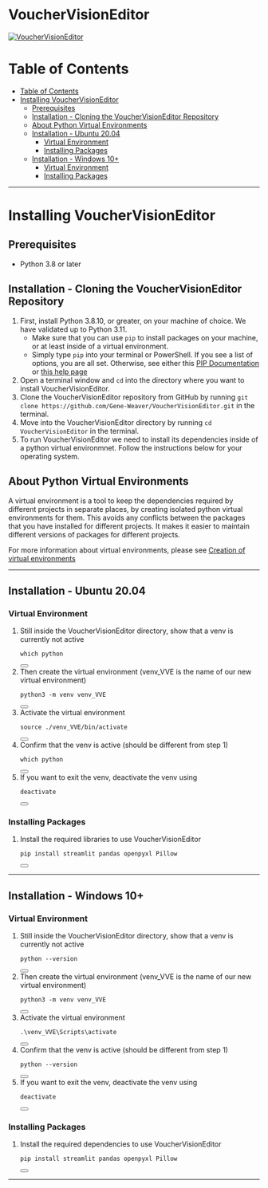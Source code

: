 # VoucherVisionEditor

[![VoucherVisionEditor](https://LeafMachine.org/img/LM2_Desktop_Narrow2.jpg "VoucherVisionEditor")](https://LeafMachine.org/)

Table of Contents
=================

* [Table of Contents](#table-of-contents)
* [Installing VoucherVisionEditor](#installing-VoucherVisionEditor)
   * [Prerequisites](#prerequisites)
   * [Installation - Cloning the VoucherVisionEditor Repository](#installation---cloning-the-VoucherVisionEditor-repository)
   * [About Python Virtual Environments](#about-python-virtual-environments)
   * [Installation - Ubuntu 20.04](#installation---ubuntu-2004)
      * [Virtual Environment](#virtual-environment)
      * [Installing Packages](#installing-packages)
   * [Installation - Windows 10+](#installation---windows-10)
      * [Virtual Environment](#virtual-environment-1)
      * [Installing Packages](#installing-packages-1)



---

# Installing VoucherVisionEditor

## Prerequisites
- Python 3.8 or later 

## Installation - Cloning the VoucherVisionEditor Repository
1. First, install Python 3.8.10, or greater, on your machine of choice. We have validated up to Python 3.11.
    - Make sure that you can use `pip` to install packages on your machine, or at least inside of a virtual environment.
    - Simply type `pip` into your terminal or PowerShell. If you see a list of options, you are all set. Otherwise, see
    either this [PIP Documentation](https://pip.pypa.io/en/stable/installation/) or [this help page](https://www.geeksforgeeks.org/how-to-install-pip-on-windows/)
2. Open a terminal window and `cd` into the directory where you want to install VoucherVisionEditor.
3. Clone the VoucherVisionEditor repository from GitHub by running `git clone https://github.com/Gene-Weaver/VoucherVisionEditor.git` in the terminal.
4. Move into the VoucherVisionEditor directory by running `cd VoucherVisionEditor` in the terminal.
5. To run VoucherVisionEditor we need to install its dependencies inside of a python virtual environmnet. Follow the instructions below for your operating system. 

## About Python Virtual Environments
A virtual environment is a tool to keep the dependencies required by different projects in separate places, by creating isolated python virtual environments for them. This avoids any conflicts between the packages that you have installed for different projects. It makes it easier to maintain different versions of packages for different projects.

For more information about virtual environments, please see [Creation of virtual environments](https://docs.python.org/3/library/venv.html)

---

## Installation - Ubuntu 20.04

### Virtual Environment

1. Still inside the VoucherVisionEditor directory, show that a venv is currently not active 
    <pre><code class="language-python">which python</code></pre>
    <button class="btn" data-clipboard-target="#code-snippet"></button>
2. Then create the virtual environment (venv_VVE is the name of our new virtual environment)  
    <pre><code class="language-python">python3 -m venv venv_VVE</code></pre>
    <button class="btn" data-clipboard-target="#code-snippet"></button>
3. Activate the virtual environment  
    <pre><code class="language-python">source ./venv_VVE/bin/activate</code></pre>
    <button class="btn" data-clipboard-target="#code-snippet"></button>
4. Confirm that the venv is active (should be different from step 1)  
    <pre><code class="language-python">which python</code></pre>
    <button class="btn" data-clipboard-target="#code-snippet"></button>
5. If you want to exit the venv, deactivate the venv using  
    <pre><code class="language-python">deactivate</code></pre>
    <button class="btn" data-clipboard-target="#code-snippet"></button>

### Installing Packages

1. Install the required libraries to use VoucherVisionEditor 
    <pre><code class="language-python">pip install streamlit pandas openpyxl Pillow</code></pre>
    <button class="btn" data-clipboard-target="#code-snippet"></button>

---

## Installation - Windows 10+

### Virtual Environment

1. Still inside the VoucherVisionEditor directory, show that a venv is currently not active 
    <pre><code class="language-python">python --version</code></pre>
    <button class="btn" data-clipboard-target="#code-snippet"></button>
2. Then create the virtual environment (venv_VVE is the name of our new virtual environment)  
    <pre><code class="language-python">python3 -m venv venv_VVE</code></pre>
    <button class="btn" data-clipboard-target="#code-snippet"></button>
3. Activate the virtual environment  
    <pre><code class="language-python">.\venv_VVE\Scripts\activate</code></pre>
    <button class="btn" data-clipboard-target="#code-snippet"></button>
4. Confirm that the venv is active (should be different from step 1)  
    <pre><code class="language-python">python --version</code></pre>
    <button class="btn" data-clipboard-target="#code-snippet"></button>
5. If you want to exit the venv, deactivate the venv using  
    <pre><code class="language-python">deactivate</code></pre>
    <button class="btn" data-clipboard-target="#code-snippet"></button>

### Installing Packages

1. Install the required dependencies to use VoucherVisionEditor  
    <pre><code class="language-python">pip install streamlit pandas openpyxl Pillow</code></pre>
    <button class="btn" data-clipboard-target="#code-snippet"></button>

---